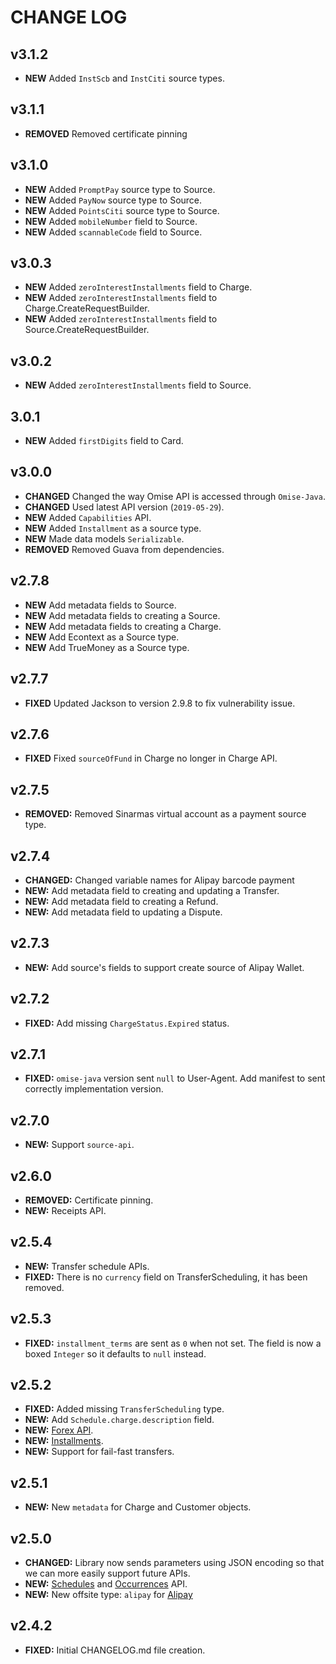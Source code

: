 # CHANGE LOG

## v3.1.2

* **NEW** Added `InstScb` and `InstCiti` source types.

## v3.1.1

* **REMOVED** Removed certificate pinning

## v3.1.0

* **NEW** Added `PromptPay` source type to Source.
* **NEW** Added `PayNow` source type to Source.
* **NEW** Added `PointsCiti` source type to Source.
* **NEW** Added `mobileNumber` field to Source.
* **NEW** Added `scannableCode` field to Source.

## v3.0.3

* **NEW** Added `zeroInterestInstallments` field to Charge.
* **NEW** Added `zeroInterestInstallments` field to Charge.CreateRequestBuilder.
* **NEW** Added `zeroInterestInstallments` field to Source.CreateRequestBuilder.

## v3.0.2

* **NEW** Added `zeroInterestInstallments` field to Source.

## 3.0.1

* **NEW** Added `firstDigits` field to Card.

## v3.0.0

* **CHANGED** Changed the way Omise API is accessed through `Omise-Java`.
* **CHANGED** Used latest API version (`2019-05-29`).
* **NEW** Added `Capabilities` API.
* **NEW** Added `Installment` as a source type.
* **NEW** Made data models `Serializable`.
* **REMOVED** Removed Guava from dependencies.

## v2.7.8

* **NEW** Add metadata fields to Source.
* **NEW** Add metadata fields to creating a Source.
* **NEW** Add metadata fields to creating a Charge.
* **NEW** Add Econtext as a Source type.
* **NEW** Add TrueMoney as a Source type.

## v2.7.7

* **FIXED** Updated Jackson to version 2.9.8 to fix vulnerability issue.

## v2.7.6

* **FIXED** Fixed `sourceOfFund` in Charge no longer in Charge API.

## v2.7.5

* **REMOVED:** Removed Sinarmas virtual account as a payment source type.

## v2.7.4

* **CHANGED:** Changed variable names for Alipay barcode payment
* **NEW:** Add metadata field to creating and updating a Transfer.
* **NEW:** Add metadata field to creating a Refund.
* **NEW:** Add metadata field to updating a Dispute.

## v2.7.3

* **NEW:** Add source's fields to support create source of Alipay Wallet.

## v2.7.2

* **FIXED:** Add missing `ChargeStatus.Expired` status.

## v2.7.1

* **FIXED:** `omise-java` version sent `null` to User-Agent. Add manifest to sent correctly implementation version.

## v2.7.0

* **NEW:** Support `source-api`.

## v2.6.0

* **REMOVED:** Certificate pinning.
* **NEW:** Receipts API.

## v2.5.4

* **NEW:** Transfer schedule APIs.
* **FIXED:** There is no `currency` field on TransferScheduling, it has been removed.

## v2.5.3

* **FIXED:** `installment_terms` are sent as `0` when not set. The field is now a boxed
  `Integer` so it defaults to `null` instead.

## v2.5.2

* **FIXED:** Added missing `TransferScheduling` type.
* **NEW:** Add `Schedule.charge.description` field.
* **NEW:** [Forex API](https://www.omise.co/forex-api).
* **NEW:** [Installments](https://www.omise.co/installment-payment).
* **NEW:** Support for fail-fast transfers.

## v2.5.1

* **NEW:** New `metadata` for Charge and Customer objects.

## v2.5.0

* **CHANGED:** Library now sends parameters using JSON encoding so that we can more easily
  support future APIs.
* **NEW:** [Schedules](https://www.omise.co/schedules-api) and
  [Occurrences](https://www.omise.co/occurrences-api) API.
* **NEW:** New offsite type: `alipay` for [Alipay](https://www.omise.co/alipay)

## v2.4.2

* **FIXED:** Initial CHANGELOG.md file creation.
